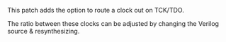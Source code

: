 This patch adds the option to route a clock out on TCK/TDO.

The ratio between these clocks can be adjusted by changing the Verilog source & resynthesizing.